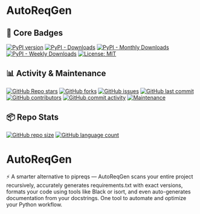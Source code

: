 # AutoReqGen

## 📌 Core Badges
[![PyPI version](https://badge.fury.io/py/AutoReqGen.svg)](https://badge.fury.io/py/AutoReqGen)
[![PyPI - Downloads](https://static.pepy.tech/badge/autoreqgen)](https://pepy.tech/project/autoreqgen)
[![PyPI - Monthly Downloads](https://static.pepy.tech/badge/autoreqgen/month)](https://pepy.tech/project/autoreqgen)
[![PyPI - Weekly Downloads](https://static.pepy.tech/badge/autoreqgen/week)](https://pepy.tech/project/autoreqgen)
[![License: MIT](https://img.shields.io/badge/License-MIT-blue.svg)](https://opensource.org/licenses/MIT)


## 📊 Activity & Maintenance
[![GitHub Repo stars](https://img.shields.io/github/stars/harichselvamc/AutoReqGen?style=social)](https://github.com/harichselvamc/AutoReqGen/stargazers)
[![GitHub forks](https://img.shields.io/github/forks/harichselvamc/AutoReqGen?style=social)](https://github.com/harichselvamc/AutoReqGen/network)
[![GitHub issues](https://img.shields.io/github/issues/harichselvamc/AutoReqGen)](https://github.com/harichselvamc/AutoReqGen/issues)
[![GitHub last commit](https://img.shields.io/github/last-commit/harichselvamc/AutoReqGen)](https://github.com/harichselvamc/AutoReqGen/commits/main)
[![GitHub contributors](https://img.shields.io/github/contributors/harichselvamc/AutoReqGen)](https://github.com/harichselvamc/AutoReqGen/graphs/contributors)
[![GitHub commit activity](https://img.shields.io/github/commit-activity/m/harichselvamc/AutoReqGen)](https://github.com/harichselvamc/AutoReqGen/pulse)
[![Maintenance](https://img.shields.io/maintenance/yes/2025.svg)](https://github.com/harichselvamc/AutoReqGen)


## 📦 Repo Stats
[![GitHub repo size](https://img.shields.io/github/repo-size/harichselvamc/AutoReqGen)](https://github.com/harichselvamc/AutoReqGen)
[![GitHub language count](https://img.shields.io/github/languages/count/harichselvamc/AutoReqGen)](https://github.com/harichselvamc/AutoReqGen)

# AutoReqGen
⚡ A smarter alternative to pipreqs — AutoReqGen scans your entire project recursively, accurately generates requirements.txt with exact versions, formats your code using tools like Black or isort, and even auto-generates documentation from your docstrings. One tool to automate and optimize your Python workflow.
